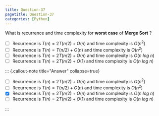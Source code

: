 ```yaml
---
title: Question-37
pagetitle: Question-37
categories: [Python]
---
```


What is recurrence and time complexity for **worst case** of **Merge Sort** ? 

- [ ] Recurrence is $T(n) = 2T(n/2) + O(n)$ and time complexity is $O(n^2)$
- [ ] Recurrence is $T(n) = T(n/2) + O(n)$ and time complexity is $O(n^2)$
- [ ] Recurrence is $T(n) = 2T(n/2) + O(n)$ and time complexity is $O(n~log~n)$
- [ ] Recurrence is $T(n) = 2T(n/2) + O(1)$ and time complexity is $O(n~log~n)$

::: {.callout-note title="Answer" collapse=true}

- [ ] Recurrence is $T(n) = 2T(n/2) + O(n)$ and time complexity is $O(n^2)$
- [ ] Recurrence is $T(n) = T(n/2) + O(n)$ and time complexity is $O(n^2)$
- [x] Recurrence is $T(n) = 2T(n/2) + O(n)$ and time complexity is $O(n~log~n)$
- [ ] Recurrence is $T(n) = 2T(n/2) + O(1)$ and time complexity is $O(n~log~n)$

:::
